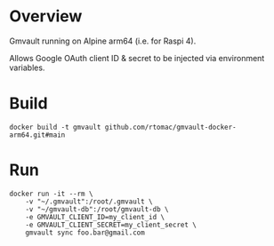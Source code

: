 # Overview

Gmvault running on Alpine arm64 (i.e. for Raspi 4).

Allows Google OAuth client ID & secret to be injected via environment variables.

# Build

```
docker build -t gmvault github.com/rtomac/gmvault-docker-arm64.git#main
```

# Run

```
docker run -it --rm \
    -v "~/.gmvault":/root/.gmvault \
    -v "~/gmvault-db":/root/gmvault-db \
    -e GMVAULT_CLIENT_ID=my_client_id \
    -e GMVAULT_CLIENT_SECRET=my_client_secret \
    gmvault sync foo.bar@gmail.com
```
